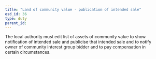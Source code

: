 ```yaml
---
title: "Land of community value - publication of intended sale"
esd_id: 36
type: duty
parent_id:  
---
```


The local authority must edit list of assets of community value to show notification of intended sale and publicise that intended sale and to notify owner of community interest group bidder and to pay compensation in certain circumstances.

